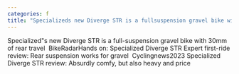 ```yaml
---
categories: f
title: "Specializeds new Diverge STR is a fullsuspension gravel bike with 30mm of rear travel  BikeRadar"
---
```

Specialized"s new Diverge STR is a full-suspension gravel bike with 30mm of rear travel&nbsp;&nbsp;BikeRadarHands on: Specialized Diverge STR Expert first-ride review: Rear suspension works for gravel&nbsp;&nbsp;Cyclingnews2023 Specialized Diverge STR review: Absurdly comfy, but also heavy and price